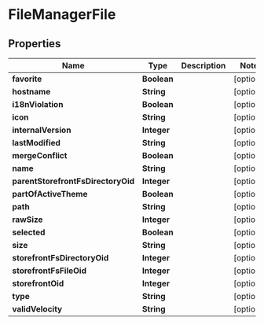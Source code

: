 
# FileManagerFile

## Properties
Name | Type | Description | Notes
------------ | ------------- | ------------- | -------------
**favorite** | **Boolean** |  |  [optional]
**hostname** | **String** |  |  [optional]
**i18nViolation** | **Boolean** |  |  [optional]
**icon** | **String** |  |  [optional]
**internalVersion** | **Integer** |  |  [optional]
**lastModified** | **String** |  |  [optional]
**mergeConflict** | **Boolean** |  |  [optional]
**name** | **String** |  |  [optional]
**parentStorefrontFsDirectoryOid** | **Integer** |  |  [optional]
**partOfActiveTheme** | **Boolean** |  |  [optional]
**path** | **String** |  |  [optional]
**rawSize** | **Integer** |  |  [optional]
**selected** | **Boolean** |  |  [optional]
**size** | **String** |  |  [optional]
**storefrontFsDirectoryOid** | **Integer** |  |  [optional]
**storefrontFsFileOid** | **Integer** |  |  [optional]
**storefrontOid** | **Integer** |  |  [optional]
**type** | **String** |  |  [optional]
**validVelocity** | **String** |  |  [optional]



